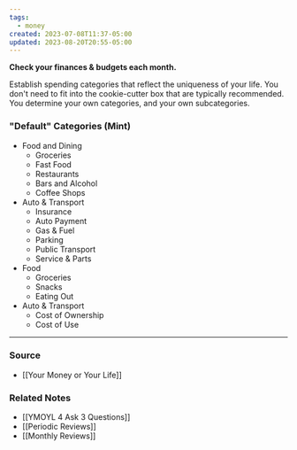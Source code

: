 ```yaml
---
tags:
  - money
created: 2023-07-08T11:37-05:00
updated: 2023-08-20T20:55-05:00
---
```

**Check your finances & budgets each month.**

Establish spending categories that reflect the uniqueness of your life. You don't need to fit into the cookie-cutter box that are typically recommended. You determine your own categories, and your own subcategories.

### "Default" Categories (Mint)

- Food and Dining
    - Groceries
    - Fast Food
    - Restaurants
    - Bars and Alcohol
    - Coffee Shops
- Auto & Transport
    - Insurance
    - Auto Payment
    - Gas & Fuel
    - Parking
    - Public Transport
    - Service & Parts
- Food
    - Groceries
    - Snacks
    - Eating Out
- Auto & Transport
    - Cost of Ownership
    - Cost of Use

---

### Source
- [[Your Money or Your Life]]

### Related Notes
- [[YMOYL 4 Ask 3 Questions]] 
- [[Periodic Reviews]]
- [[Monthly Reviews]]